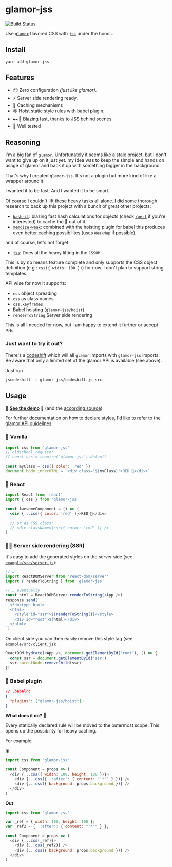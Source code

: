 # glamor-jss

[![Build Status](https://travis-ci.org/dan-lee/glamor-jss.svg?branch=master)](https://travis-ci.org/dan-lee/glamor-jss)

Use [`glamor`](https://github.com/threepointone/glamor) flavored CSS with [`jss`](https://github.com/cssinjs/jss) under the hood…

## Install

```sh
yarn add glamor-jss
```

## Features

* 📦 Zero configuration *(just like glamor)*.
* ⚡️ Server side rendering ready.
* 💭 Caching mechanisms
* 🕸 Hoist static style rules with babel plugin.
* 🏎💨 [Blazing fast](https://github.com/cssinjs/jss/blob/master/docs/performance.md), thanks to JSS behind scenes.
* 📝 Well tested

## Reasoning

I'm a big fan of `glamor`.
Unfortunately it seems like a stale project, but I don't want to give up on it just yet.  my idea was to keep the simple and hands on usage of glamor and back it up with something bigger in the background.

That's why I created `glamor-jss`. It's not a plugin but more kind of like a wrapper around it.

I wanted it to be fast. And I wanted it to be smart.

Of course I couldn't lift these heavy tasks all alone. I did some thorough research to back up this project with a bunch of great other projects:

* [`hash-it`](https://github.com/planttheidea/hash-it): blazing fast hash calculations for objects (check [`/perf`](perf/) if you're interested) to cache the 💩 out of it.
* [`memoize-weak`](https://github.com/timkendrick/memoize-weak): combined with the hoisting plugin for babel this produces even better caching possibilites (uses `WeakMap` if possible).

and of course, let's not forget

* [`jss`](https://github.com/cssinjs/jss): Does all the heavy lifting in the `CSSOM`

This is by no means feature complete and only supports the CSS object definition (e.g.: `css({ width: 100 })`) for now. I don't plan to support string templates.

API wise for now it supports:

* `css` object spreading
* `css` as class names
* `css.keyframes`
* Babel hoisting (`glamor-jss/hoist`)
* `renderToString` Server side rendering 

This is all I needed for now, but I am happy to extend it further or accept PRs

### Just want to try it out?

There's a [codeshift](https://github.com/facebook/jscodeshift) which will all `glamor` imports with `glamor-jss` imports.  
Be aware that only a limited set of the glamor API is available (see above).

Just run

```sh
jscodeshift -t glamor-jss/codeshift.js src
```

## Usage

🎊 **[See the demo](https://glamor-jss.now.sh)** 🎉 (and the [according source](example/src))

For further documentation on how to declare styles, I'd like to refer to the [glamor API guidelines](https://github.com/threepointone/glamor/blob/master/docs/api.md).


### 🍨 Vanilla
```js
import css from 'glamor-jss'
// oldschool require:
// const css = require('glamor-jss').default

const myClass = css({ color: 'red' })
document.body.innerHTML = `<div class="${myClass}">RED 🎈</div>`
```

### 🔋 React

```jsx
import React from 'react'
import { css } from 'glamor-jss'

const AwesomeComponent = () => (
  <div {...css({ color: 'red' )}>RED 🎈</div>

  // or as CSS class:
  // <div className={css({ color: 'red' )} />
)
```

### 💁‍♀️ Server side rendering (SSR)

It's easy to add the generated styles on the server side (see [`example/src/server.js`](example/src/server.js)):

```js
// …
import ReactDOMServer from 'react-dom/server'
import { renderToString } from 'glamor-jss'

// … eventually
const html = ReactDOMServer.renderToString(<App />)
response.send(`
  <!doctype html>
  <html>
    <style id="ssr">${renderToString()}</style>
    <div id="root">${html}</div>
  </html>
`)
```

On client side you can then easily remove this style tag (see [`example/src/client.js`](example/src/client.js)):

```js
ReactDOM.hydrate(<App />, document.getElementById('root'), () => {
  const ssr = document.getElementById('ssr')
  ssr.parentNode.removeChild(ssr)
})
```

### 🐠 Babel plugin

```json
// .babelrc
{
  "plugins": ["glamor-jss/hoist"]
}
```

**What does it do?** 🤔

Every statically declared rule will be moved to the outermost scope. This opens up the possibility for heavy caching.

For example:

**In**

```js
import css from 'glamor-jss'

const Component = props => (
  <div {...css({ width: 100, height: 100 })}>
    <div {...css({ ':after': { content: "'*'" } })} />
	<div {...css({ background: props.background })} />
  </div>
)
```

**Out**

```js
import css from 'glamor-jss'

var _ref = { width: 100, height: 100 };
var _ref2 = { ':after': { content: "'*'" } };

const Component = props => (
  <div {...css(_ref)}>
    <div {...css(_ref2)} />
	<div {...css({ background: props.background })} />
  </div>
)
```
